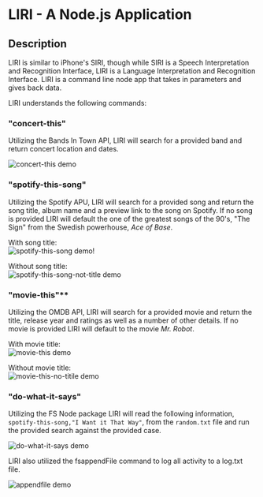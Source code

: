 # LIRI - A Node.js Application

## Description

LIRI is similar to iPhone's SIRI, though while SIRI is a Speech Interpretation and Recognition Interface, LIRI is a Language Interpretation and Recognition Interface. LIRI is a command line node app that takes in parameters and gives back data.

LIRI understands the following commands:

### "concert-this"

Utilizing the Bands In Town API, LIRI will search for a provided band and return concert location and dates.

![concert-this demo](https://media.giphy.com/media/lcSQfg5AcUu3gwF9J9/giphy.gif)

### "spotify-this-song"

Utilizing the Spotify APU, LIRI will search for a provided song and return the song title, album name and a preview link to the song on Spotify.  If no song is provided LIRI will default the one of the greatest songs of the 90's, "The Sign" from the Swedish powerhouse, *Ace of Base*. 

With song title:<br/>
![spotify-this-song demo](https://media.giphy.com/media/1j9JaGUdSS8XrXgHZA/giphy.gif)!

Without song title:<br/>
![spotify-this-song-not-title demo](https://media.giphy.com/media/AirgTRlZ0TH9xqmqwy/giphy.gif)

### "movie-this"**

Utilizing the OMDB API, LIRI will search for a provided movie and return the title, release year and ratings as well as a number of other details.  If no movie is provided LIRI will default to the movie *Mr. Robot*.

With movie title:<br/>
![movie-this demo](https://media.giphy.com/media/TIiCfyliy61A2jViHj/giphy.gif)

Without movie title:<br/>
![movie-this-no-titile demo](https://media.giphy.com/media/aJ2x4SdwXuJpVCqCs9/giphy.gif)

### "do-what-it-says"

Utilizing the FS Node package LIRI will read the following information, `spotify-this-song,"I Want it That Way"`, from the `random.txt` file and run the provided search against the provided case.

![do-what-it-says demo](https://media.giphy.com/media/lzoOoPn9UouACA8Uzh/giphy.gif)

LIRI also utilized the fsappendFile command to log all activity to a log.txt file.

![appendfile demo](https://media.giphy.com/media/kDWFxesYmrqeCfkzdl/giphy.gif)

